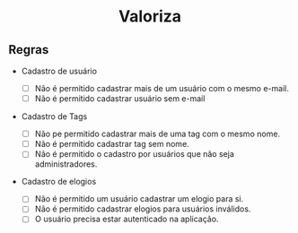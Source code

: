 <h1 align="center">
Valoriza </h1>

## Regras

- Cadastro de usuário

  - [ ] Não é permitido cadastrar mais de um usuário com o mesmo e-mail.
  - [ ] Não é permitido cadastrar usuário sem e-mail

- Cadastro de Tags

  - [ ] Não pe permitido cadastrar mais de uma tag com o mesmo nome.
  - [ ] Não é permitido cadastrar tag sem nome.
  - [ ] Não é permitido o cadastro por usuários que não seja administradores.

- Cadastro de elogios

  - [ ] Não é permitido um usuário cadastrar um elogio para si.
  - [ ] Não é permitido cadastrar elogios para usuários inválidos.
  - [ ] O usuário precisa estar autenticado na aplicação.
